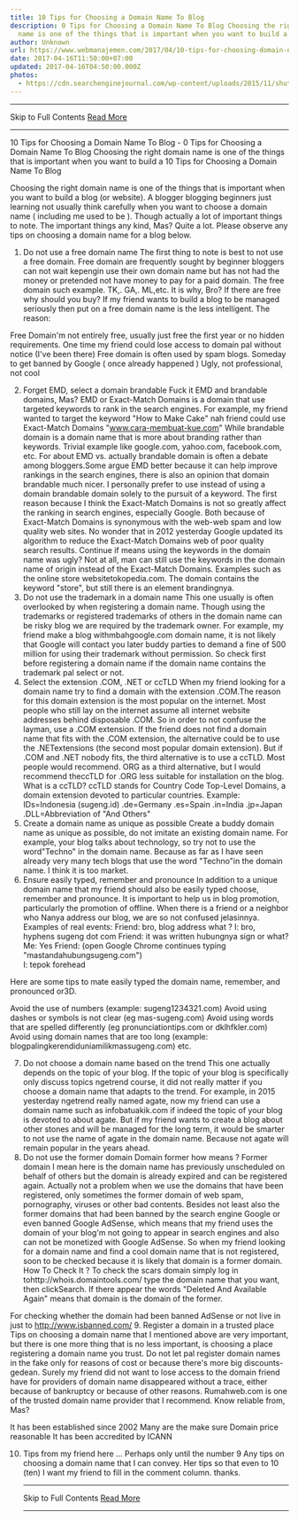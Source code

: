 ```yaml
---
title: 10 Tips for Choosing a Domain Name To Blog
description: 0 Tips for Choosing a Domain Name To Blog Choosing the right domain
  name is one of the things that is important when you want to build a
author: Unknown
url: https://www.webmanajemen.com/2017/04/10-tips-for-choosing-domain-name-to-blog.html
date: 2017-04-16T11:50:00+07:00
updated: 2017-04-16T04:50:00.000Z
photos:
  - https://cdn.searchenginejournal.com/wp-content/uploads/2015/11/shutterstock_213667126.jpg
---
```


<hr/> Skip to Full Contents <a href="https://www.webmanajemen.com/2017/04/10-tips-for-choosing-domain-name-to-blog.html" rel="follow" class="button" id="read-more">Read More</a> <hr/> 10 Tips for Choosing a Domain Name To Blog - 0 Tips for Choosing a Domain Name To Blog Choosing the right domain name is one of the things that is important when you want to build a 10 Tips for Choosing a Domain Name To Blog


 Choosing the right domain name is one of the things that is important when you want to build a blog (or website). 
A blogger blogging beginners just learning not usually think carefully when you want to choose a domain name (  including me used to be  ). 
Though actually a lot of important things to note. 
The important things any kind, Mas? 
Quite a lot. 
Please observe any tips on choosing a domain name for a blog below. 

 1. Do not use a free domain name 
The first thing to note is best to not use a free domain. 
Free domain are frequently sought by beginner bloggers can not wait kepengin use their own domain name but has not had the money or pretended not have money to pay for a paid domain. 
The free domain such example. TK,. GA,. ML,etc. 
It is why, Bro? If there are free why should you buy? 
If my friend wants to build a blog to be managed seriously then put on a free domain name is the less intelligent. 
The reason: 

 Free Domain'm not entirely free, usually just free the first year or no hidden requirements. One time my friend could lose access to domain pal without notice (I've been there) 
 Free domain is often used by spam blogs. Someday to get banned by Google (  once already happened  ) 
 Ugly, not professional, not cool 

 2. Forget EMD, select a domain brandable 
Fuck it EMD and brandable domains, Mas? 
EMD or Exact-Match Domains is a domain that use targeted keywords to rank in the search engines. 
For example, my friend wanted to target the keyword "How to Make Cake" nah friend could use Exact-Match Domains "www.cara-membuat-kue.com" 
While brandable domain is a domain name that is more about branding rather than keywords. Trivial example like google.com, yahoo.com, facebook.com, etc. 
For about EMD vs. actually brandable domain is often a debate among bloggers.Some argue EMD better because it can help improve rankings in the search engines, there is also an opinion that domain brandable much nicer. 
I personally prefer to use instead of using a domain brandable domain solely to the pursuit of a keyword. 
The first reason because I think the Exact-Match Domains is not so greatly affect the ranking in search engines, especially Google. 
Both because of Exact-Match Domains is synonymous with the web-web spam and low quality web sites. 
No wonder that in 2012 yesterday  Google updated its algorithm to reduce the Exact-Match Domains web of poor quality search results. 
Continue if means using the keywords in the domain name was ugly? 
Not at all, man can still use the keywords in the domain name of origin instead of the Exact-Match Domains. 
Examples such as the online store websitetokopedia.com. The domain contains the keyword "store", but still there is an element brandingnya. 
 3. Do not use the trademark in a domain name 
This one usually is often overlooked by when registering a domain name. 
Though using the trademarks or registered trademarks of others in the domain name can be risky blog we are required by the trademark owner. 
For example, my friend make a blog withmbahgoogle.com domain name, it is not likely that Google will contact you later buddy parties to demand a fine of 500 million for using their trademark without permission. 
So check first before registering a domain name if the domain name contains the trademark pal select or not. 
 4. Select the extension .COM, .NET or ccTLD 
When my friend looking for a domain name try to find a domain with the extension .COM.The reason for this domain extension is the most popular on the internet. 
Most people who still lay on the internet assume all internet website addresses behind disposable .COM. So in order to not confuse the layman, use a .COM extension. 
If the friend does not find a domain name that fits with the .COM extension, the alternative could be to use the .NETextensions (the second most popular domain extension). 
But if .COM and .NET nobody fits, the third alternative is to use a ccTLD. 
Most people would recommend. ORG as a third alternative, but I would recommend theccTLD for .ORG less suitable for installation on the blog. 
What is a ccTLD? 
ccTLD stands for Country Code Top-Level Domains, a domain extension devoted to particular countries. 
Example: 
IDs=Indonesia (sugeng.id) 
.de=Germany 
.es=Spain 
.in=India 
.jp=Japan 
.DLL=Abbreviation of "And Others" 
 5. Create a domain name as unique as possible 
Create a buddy domain name as unique as possible, do not imitate an existing domain name. 
For example, your blog talks about technology, so try not to use the word"Techno" in the domain name. 
Because as far as I have seen already very many tech blogs that use the word "Techno"in the domain name. 
I think it is too market. 
 6. Ensure easily typed, remember and pronounce 
In addition to a unique domain name that my friend should also be easily typed choose, remember and pronounce. It is important to help us in blog promotion, particularly the promotion of offline. 
When there is a friend or a neighbor who Nanya address our blog, we are so not confused jelasinnya. 
Examples of real events: 
Friend: bro, blog address what ?
I: bro, hyphens sugeng dot com 
Friend: it was written hubungnya sign or what? 
Me: Yes 
Friend:  (open Google Chrome continues typing "mastandahubungsugeng.com")  
I: tepok forehead 

Here are some tips to mate easily typed the domain name, remember, and pronounced or3D. 

 Avoid the use of numbers (example: sugeng1234321.com) 
 Avoid using dashes or symbols is not clear (eg mas-sugeng.com) 
 Avoid using words that are spelled differently (eg pronunciationtips.com or dklhfkler.com) 
 Avoid using domain names that are too long (example: blogpalingkerendiduniamilikmassugeng.com) 
 etc. 

 7. Do not choose a domain name based on the trend 
This one actually depends on the topic of your blog. If the topic of your blog is specifically only discuss topics ngetrend course, it did not really matter if you choose a domain name that adapts to the trend. 
For example, in 2015 yesterday ngetrend really named agate, now my friend can use a domain name such as infobatuakik.com if indeed the topic of your blog is devoted to about agate. 
But if my friend wants to create a blog about other stones and will be managed for the long term, it would be smarter to not use the name of agate in the domain name. 
Because not agate will remain popular in the years ahead. 
 8. Do not use the former domain 
Domain former how means ? 
Former domain I mean here is the domain name has previously unscheduled on behalf of others but the domain is already expired and can be registered again. 
Actually not a problem when we use the domains that have been registered, only sometimes the former domain of web spam, pornography, viruses or other bad contents. 
Besides not least also the former domains that had been banned by the search engine Google or even banned Google AdSense, which means that my friend uses the domain of your blog'm not going to appear in search engines and also can not  be monetized  with Google AdSense. 
So when my friend looking for a domain name and find a cool domain name that is not registered, soon to be checked because it is likely that domain is a former domain. 
How To Check It ? 
To check the scars domain simply log in tohttp://whois.domaintools.com/ type the domain name that you want, then clickSearch. 
If there appear the words "Deleted And Available Again" means that domain is the domain of the former. 
 
For checking whether the domain had been banned AdSense or not live in just to http://www.isbanned.com/ 
 9. Register a domain in a trusted place 
Tips on choosing a domain name that I mentioned above are very important, but there is one more thing that is no less important, is choosing a place registering a domain name you trust. 
Do not let pal register domain names in the fake only for reasons of cost or because there's more big discounts-gedean. 
Surely my friend did not want to lose access to the domain friend have for providers of domain name disappeared without a trace, either because of bankruptcy or because of other reasons. 
Rumahweb.com is one of the trusted domain name provider that I recommend. 
Know reliable from, Mas? 

 It has been established since 2002 
 Many are the make sure 
 Domain price reasonable 
 It has been  accredited by ICANN  

 10. Tips from my friend here ... 
Perhaps only until the number 9 Any tips on choosing a domain name that I can convey. 
Her tips so that even to 10 (ten) I want my friend to fill in the comment column. 
thanks. <hr/> Skip to Full Contents <a href="https://www.webmanajemen.com/2017/04/10-tips-for-choosing-domain-name-to-blog.html" rel="follow" class="button" id="read-more">Read More</a> <hr/>